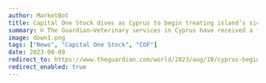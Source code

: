 ```yaml
---
author: MarketBot
title: Capital One Stock dives as Cyprus to begin treating island’s sick cats with anti-Covid pills
summary: © The Guardian—Veterinary services in Cyprus have received a first batch of anti-Covid pills, from a stockpile originally meant for humans, as efforts intensify to stop the spread of a<a href="https://www.theguardian.com/world/2023/aug/03/cyprus-cats-to-be-given-human-covid-medications-after-thousands-die-from-feline-variant"> virulent strain of feline coronavirus that has killed thousands of cats.</a>
image: down1.png
tags: ["News", "Capital One Stock", "COF"]
date: 2023-08-09
redirect_to: https://www.theguardian.com/world/2023/aug/10/cyprus-begins-treating-islands-sick-cats-with-anti-covid-pills
redirect_enabled: true
---
```

